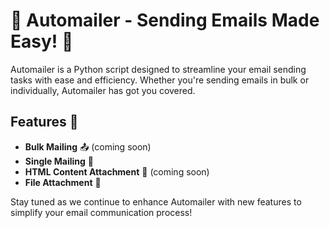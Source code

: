 # 📧 Automailer - Sending Emails Made Easy! 🚀

Automailer is a Python script designed to streamline your email sending tasks with ease and efficiency. Whether you're sending emails in bulk or individually, Automailer has got you covered.

## Features 🌟
- **Bulk Mailing** 📤 (coming soon)
- **Single Mailing** 📩
- **HTML Content Attachment** 🎨 (coming soon)
- **File Attachment** 📎

Stay tuned as we continue to enhance Automailer with new features to simplify your email communication process!
